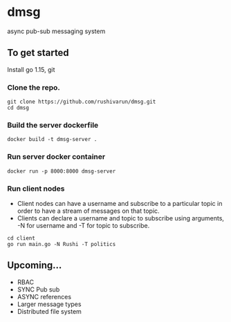 # dmsg
async pub-sub messaging system

## To get started
Install go 1.15, git

### Clone the repo.
```
git clone https://github.com/rushivarun/dmsg.git
cd dmsg
```

### Build the server dockerfile
```
docker build -t dmsg-server .
```

### Run server docker container
```
docker run -p 8000:8000 dmsg-server
```

### Run client nodes
* Client nodes can have a username and subscribe to a particular topic in order to have a stream of messages on that topic.
* Clients can declare a username and topic to subscribe using arguments, -N for username and -T for topic to subscribe. 
```
cd client
go run main.go -N Rushi -T politics
```

## Upcoming...
* RBAC
* SYNC Pub sub
* ASYNC references
* Larger message types
* Distributed file system


